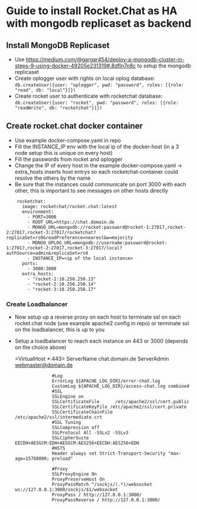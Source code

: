 # Guide to install Rocket.Chat as HA with mongodb replicaset as backend

## Install MongoDB Replicaset

- Use <https://medium.com/@gargar454/deploy-a-mongodb-cluster-in-steps-9-using-docker-49205e231319#.8dfln7n8c> to setup the mongodb replicaset
- Create oplogger user with rights on local oplog database:
    `db.createUser({user: "oplogger", pwd: "password", roles: [{role: "read", db: "local"}]})`
- Create rocket user to authenticate with rocketchat database:
    `db.createUser({user: "rocket", pwd: "password", roles: [{role: "readWrite", db: "rocketchat"}]})`

## Create rocket.chat docker container

- Use example docker-compose.yaml in repo
- Fill the INSTANCE_IP env with the local ip of the docker-host (in a 3 node setup this is unique on every host)
- Fill the passwords from rocket and oplogger
- Change the IP of every host in the example docker-compose.yaml -> extra_hosts inserts host entrys so each rocketchat-container could resolve the others by the name
- Be sure that the instances could communicate on port 3000 with each other, this is important to see messages on other hosts directly

```
    rocketchat:
      image: rocketchat/rocket.chat:latest
      environment:
        - PORT=3000
        - ROOT_URL=https://chat.domain.de
        - MONGO_URL=mongodb://rocket:password@rocket-1:27017,rocket-2:27017,rocket-3:27017/rocketchat?replicaSet=rs0&readPreference=nearest&w=majority
        - MONGO_OPLOG_URL=mongodb://username:password@rocket-1:27017,rocket-2:27017,rocket-3:27017/local?authSource=admin&replicaSet=rs0
        - INSTANCE_IP=<ip of the local instance>
      ports:
        - 3000:3000
      extra_hosts:
        - "rocket-1:10.250.250.13"
        - "rocket-2:10.250.250.14"
        - "rocket-3:10.250.250.17"
```

### Create Loadbalancer

- Now setup up a reverse proxy on each host to terminate ssl on each rocket.chat node (use example apache2 config in repo) or terminate ssl on the loadbalancer, this is up to you
- Setup a loadbalancer to reach each instance on 443 or 3000 (depends on the choice above)

    <VirtualHost *:443>
                    ServerName chat.domain.de
                    ServerAdmin webmaster@domain.de

                    #Log
                    ErrorLog ${APACHE_LOG_DIR}/error-chat.log
                    CustomLog ${APACHE_LOG_DIR}/access-chat.log combined
                    #SSL
                    SSLEngine on
                    SSLCertificateFile      /etc/apache2/ssl/cert.public
                    SSLCertificateKeyFile /etc/apache2/ssl/cert.private
                    SSLCertificateChainFile /etc/apache2/ssl/intermediate.crt
                    #SSL Tuning
                    SSLCompression off
                    SSLProtocol All -SSLv2 -SSLv3
                    SSLCipherSuite EECDH+AESGCM:EDH+AESGCM:AES256+EECDH:AES256+EDH
                    #HSTS
                    Header always set Strict-Transport-Security "max-age=15768000; preload"

                    #Proxy
                    SSLProxyEngine On
                    ProxyPreserveHost On
                    ProxyPassMatch ^/sockjs/(.*)/websocket ws://127.0.0.1:3000/sockjs/$1/websocket
                    ProxyPass / http://127.0.0.1:3000/
                    ProxyPassReverse / http://127.0.0.1:3000/
    </VirtualHost>
